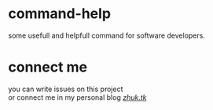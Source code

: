 # command-help
some usefull and helpfull command for software developers.


# connect me
you can write issues on this project  
or connect me in my personal blog *[zhuk.tk](https://zhuk.tk)*

